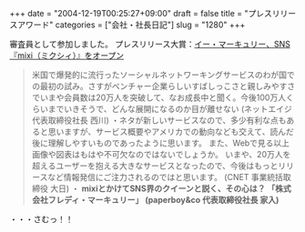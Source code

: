 +++
date = "2004-12-19T00:25:27+09:00"
draft = false
title = "プレスリリースアワード"
categories = ["会社・社長日記"]
slug = "1280"
+++

審査員として参加しました。
プレスリリース大賞：<a href="http://www.value-press.com/inc.php?load=pra2004" target="_blank">イー・マーキュリー、SNS『mixi（ミクシィ）』をオープン</a>
<blockquote>米国で爆発的に流行ったソーシャルネットワーキングサービスのわが国での最初の試み。さすがベンチャー企業らしいすばしっこさと親しみやすさでいまや会員数は20万人を突破して、なお成長中と聞く。今後100万人くらいまでいきそうで、どんな展開になるのか目が離せない
(ネットエイジ 代表取締役社長 西川)
・ネタが新しいサービスなので、多少有利な点もあると思いますが、サービス概要やアメリカでの動向なども交えて、読んだ後に理解しやすいものであったように思います。 また、Webで見る以上画像や図表はもはや不可欠なのではないでしょうか。 いまや、20万人を超えるユーザーを抱える大きなサービスとなったので、今後はもっとリリースなど情報発信にご注力されるのではと思います。
(CNET 事業統括取締役 大日)
・ <b>mixiとかけてSNS界のクイーンと説く、その心は？
「株式会社フレディ・マーキュリー」
(paperboy&co 代表取締役社長 家入)</b></blockquote>
・・・さむっ！！
